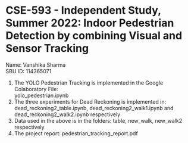# CSE-593 - Independent Study, Summer 2022: Indoor Pedestrian Detection by combining Visual and Sensor Tracking <br />
Name: Vanshika Sharma <br />
SBU ID: 114365071 <br />
1. The YOLO Pedestrian Tracking is implemented in the Google Colaboratory File: <br />
   yolo_pedestrian.ipynb<br />
2. The three experiments for Dead Reckoning is implemented in:<br />
   dead_reckoning2_table.ipynb, dead_reckoning2_walk1.ipynb and dead_reckoning2_walk2.ipynb respectively <br />
3. Data used in the above is in the folders: table, new_walk, new_walk2 respectively <br />
4. The project report: pedestrian_tracking_report.pdf
